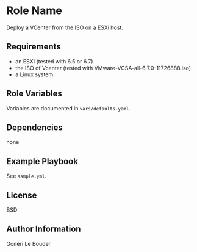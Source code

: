 Role Name
=========

Deploy a VCenter from the ISO on a ESXi host.

Requirements
------------

- an ESXI (tested with 6.5 or 6.7)
- the ISO of Vcenter (tested with VMware-VCSA-all-6.7.0-11726888.iso) 
- a Linux system

Role Variables
--------------

Variables are documented in `vars/defaults.yaml`.

Dependencies
------------

none

Example Playbook
----------------

See `sample.yml`.

License
-------

BSD

Author Information
------------------

Gonéri Le Bouder
